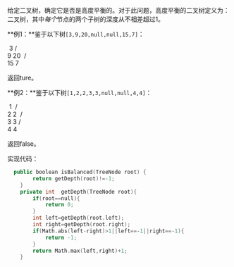 给定二叉树，确定它是否是高度平衡的。对于此问题，高度平衡的二叉树定义为：二叉树，其中*每个*节点的两个子树的深度从不相差超过1。

**例1：**鉴于以下树`[3,9,20,null,null,15,7]`：

​    3
   / \
  9  20
​    /  \
   15   7

返回ture。

**例2：**鉴于以下树`[1,2,2,3,3,null,null,4,4]`：

​       1
​      / \
​     2   2
​    / \
   3   3
  / \
 4   4

返回false。

实现代码：

```c++
  public boolean isBalanced(TreeNode root) {
        return getDepth(root)!=-1;
    }
    private int  getDepth(TreeNode root){
        if(root==null){
            return 0;
        }
        int left=getDepth(root.left);
        int right=getDepth(root.right);
        if(Math.abs(left-right)>1||left==-1||right==-1){
            return -1;
        }
        return Math.max(left,right)+1;
    }
```


